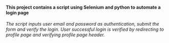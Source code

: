 #### This project contains a script using Selenium and python to automate a login page ####
_The script inputs user email and password as authentication, submit the form and verify the login._
_User successful login is verified by redirecting to profile page and verifying profile page header._
